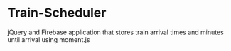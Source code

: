 # Train-Scheduler
jQuery and Firebase application that stores train arrival times and minutes until arrival using moment.js
